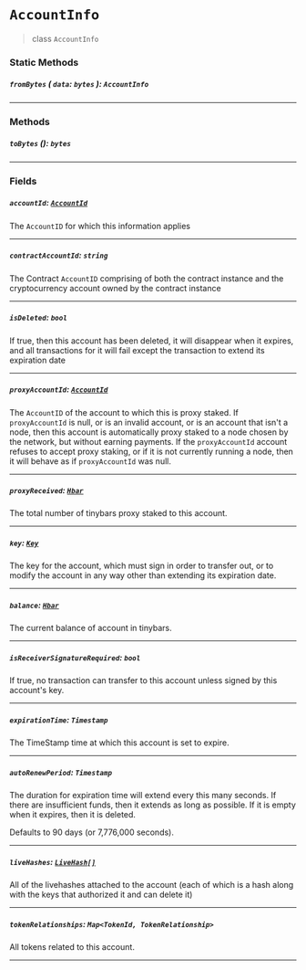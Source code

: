 # `AccountInfo`

> class `AccountInfo`

### Static Methods

##### `fromBytes` ( `data`: `bytes` ): `AccountInfo`

---

### Methods

##### `toBytes` (): `bytes`

---

### Fields

##### `accountId`: [`AccountId`](reference/cryptocurrency/AccountId.md)

The `AccountID` for which this information applies

---

##### `contractAccountId`: `string`

The Contract `AccountID` comprising of both the contract instance and the cryptocurrency account owned by the contract instance

---

##### `isDeleted`: `bool`

If true, then this account has been deleted, it will disappear when it expires, and all transactions for it will fail except the transaction to extend its expiration date

---

##### `proxyAccountId`: [`AccountId`](reference/cryptocurrency/AccountId.md)

The `AccountID` of the account to which this is proxy staked.
If `proxyAccountId` is null, or is an invalid account,
or is an account that isn't a node, then this account is automatically proxy staked to a node chosen by the network,
but without earning payments. If the `proxyAccountId` account refuses to accept proxy staking,
or if it is not currently running a node, then it will behave as if `proxyAccountId` was null.

---

##### `proxyReceived`: [`Hbar`](reference/Hbar.md)

The total number of tinybars proxy staked to this account.

---

##### `key`: [`Key`](reference/cryptography/Key.md)

The key for the account, which must sign in order to transfer out, or to modify the account in any way other than extending its expiration date.

---

##### `balance`: [`Hbar`](reference/Hbar.md)

The current balance of account in tinybars.

---

##### `isReceiverSignatureRequired`: `bool`

If true, no transaction can transfer to this account unless signed by this account's key.

---

##### `expirationTime`: `Timestamp`

The TimeStamp time at which this account is set to expire.

---

##### `autoRenewPeriod`: `Timestamp`

The duration for expiration time will extend every this many seconds.
If there are insufficient funds, then it extends as long as possible.
If it is empty when it expires, then it is deleted.

Defaults to 90 days (or 7,776,000 seconds).

---

##### `liveHashes`: [`LiveHash[]`](/reference/live-hash/LiveHash.md)

All of the livehashes attached to the account (each of which is a hash along with the keys that authorized it and can delete it)

---

##### `tokenRelationships`: `Map<TokenId, TokenRelationship>`

All tokens related to this account.

---
